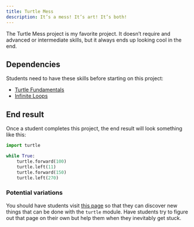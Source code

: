 ```yaml
---
title: Turtle Mess
description: It’s a mess! It’s art! It’s both!
---
```


The Turtle Mess project is my favorite project. It doesn’t require and advanced or intermediate skills, but it always ends up looking cool in the end.

## Dependencies

Students need to have these skills before starting on this project:

- [Turtle Fundamentals](/docs/lesson-plans/python/skills/turtle-fundamentals)
- [Infinite Loops](/docs/lesson-plans/python/skills/infinite-loops)

## End result

Once a student completes this project, the end result will look something like this:

```python
import turtle

while True:
    turtle.forward(100)
    turtle.left(11)
    turtle.forward(150)
    turtle.left(270)
```

### Potential variations

You should have students visit [this page](https://docs.python.org/3/library/turtle.html) so that they can discover new things that can be done with the `turtle` module. Have students try to figure out that page on their own but help them when they inevitably get stuck.
